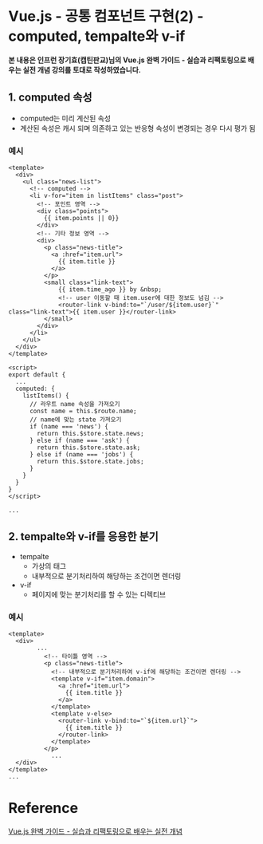 # Vue.js -  공통 컴포넌트 구현(2) - computed, tempalte와 v-if

**본 내용은 인프런 장기효(캡틴판교)님의 Vue.js 완벽 가이드 - 실습과 리팩토링으로 배우는 실전 개념 강의를 토대로 작성하였습니다.**



## 1. computed 속성

* computed는 미리 계산된 속성
* 계산된 속성은 캐시 되며 의존하고 있는 반응형 속성이 변경되는 경우 다시 평가 됨



### 예시

```Vue
<template>
  <div>
    <ul class="news-list">
      <!-- computed -->
      <li v-for="item in listItems" class="post">
        <!-- 포인트 영역 -->
        <div class="points">
          {{ item.points || 0}}
        </div>
        <!-- 기타 정보 영역 -->
        <div>
          <p class="news-title">
            <a :href="item.url">
              {{ item.title }}
            </a>
          </p>
          <small class="link-text">
              {{ item.time_ago }} by &nbsp;
              <!-- user 이동할 때 item.user에 대한 정보도 넘김 -->
              <router-link v-bind:to="`/user/${item.user}`" class="link-text">{{ item.user }}</router-link>
          </small>
        </div>
      </li>
    </ul>
  </div>
</template>

<script>
export default {
  ...
  computed: {
    listItems() {
      // 라우트 name 속성을 가져오기
      const name = this.$route.name;
      // name에 맞는 state 가져오기
      if (name === 'news') {
        return this.$store.state.news;
      } else if (name === 'ask') {
        return this.$store.state.ask;
      } else if (name === 'jobs') {
        return this.$store.state.jobs;
      } 
    }
  }
}
</script>

...
```



## 2. tempalte와 v-if를 응용한 분기

* tempalte
  * 가상의 태그
  * 내부적으로 분기처리하여 해당하는 조건이면 렌더링
* v-if
  * 페이지에 맞는 분기처리를 할 수 있는 디렉티브



### 예시

```vue
<template>
  <div>
  		...
          <!-- 타이틀 영역 -->
          <p class="news-title">
            <!-- 내부적으로 분기처리하여 v-if에 해당하는 조건이면 렌더링 -->
            <template v-if="item.domain">
              <a :href="item.url">
                {{ item.title }}
              </a>
            </template>
            <template v-else>
              <router-link v-bind:to="`${item.url}`">
                {{ item.title }}
              </router-link>
            </template>
          </p>
			...
  </div>
</template>
...
```



# Reference

[Vue.js 완벽 가이드 - 실습과 리팩토링으로 배우는 실전 개념](https://www.inflearn.com/course/vue-js/dashboard)